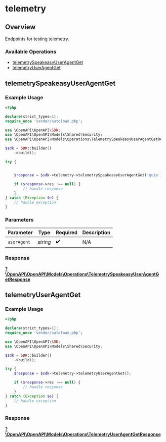 # telemetry

## Overview

Endpoints for testing telemetry.

### Available Operations

* [telemetrySpeakeasyUserAgentGet](#telemetryspeakeasyuseragentget)
* [telemetryUserAgentGet](#telemetryuseragentget)

## telemetrySpeakeasyUserAgentGet

### Example Usage

```php
<?php

declare(strict_types=1);
require_once 'vendor/autoload.php';

use \OpenAPI\OpenAPI\SDK;
use \OpenAPI\OpenAPI\Models\Shared\Security;
use \OpenAPI\OpenAPI\Models\Operations\TelemetrySpeakeasyUserAgentGetRequest;

$sdk = SDK::builder()
    ->build();

try {


    $response = $sdk->telemetry->telemetrySpeakeasyUserAgentGet('quia');

    if ($response->res !== null) {
        // handle response
    }
} catch (Exception $e) {
    // handle exception
}
```

### Parameters

| Parameter          | Type               | Required           | Description        |
| ------------------ | ------------------ | ------------------ | ------------------ |
| `userAgent`        | *string*           | :heavy_check_mark: | N/A                |


### Response

**[?\OpenAPI\OpenAPI\Models\Operations\TelemetrySpeakeasyUserAgentGetResponse](../../models/operations/TelemetrySpeakeasyUserAgentGetResponse.md)**


## telemetryUserAgentGet

### Example Usage

```php
<?php

declare(strict_types=1);
require_once 'vendor/autoload.php';

use \OpenAPI\OpenAPI\SDK;
use \OpenAPI\OpenAPI\Models\Shared\Security;

$sdk = SDK::builder()
    ->build();

try {
    $response = $sdk->telemetry->telemetryUserAgentGet();

    if ($response->res !== null) {
        // handle response
    }
} catch (Exception $e) {
    // handle exception
}
```


### Response

**[?\OpenAPI\OpenAPI\Models\Operations\TelemetryUserAgentGetResponse](../../models/operations/TelemetryUserAgentGetResponse.md)**

